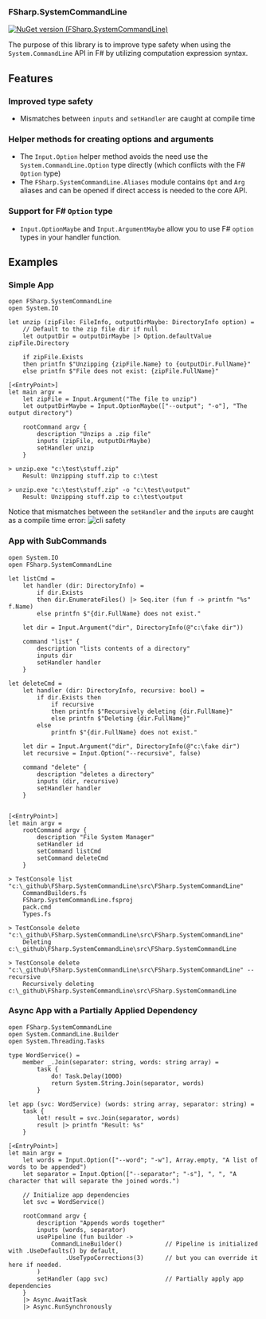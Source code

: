 ### FSharp.SystemCommandLine 
[![NuGet version (FSharp.SystemCommandLine)](https://img.shields.io/nuget/v/FSharp.SystemCommandLine.svg?style=flat-square)](https://www.nuget.org/packages/FSharp.SystemCommandLine/)

The purpose of this library is to improve type safety when using the `System.CommandLine` API in F# by utilizing computation expression syntax.



## Features

### Improved type safety
* Mismatches between `inputs` and `setHandler` are caught at compile time

### Helper methods for creating options and arguments
* The `Input.Option` helper method avoids the need use the `System.CommandLine.Option` type directly (which conflicts with the F# `Option` type) 
* The `FSharp.SystemCommandLine.Aliases` module contains `Opt` and `Arg` aliases and can be opened if direct access is needed to the core API. 

### Support for F# `Option` type
* `Input.OptionMaybe` and `Input.ArgumentMaybe` allow you to use F# `option` types in your handler function.

## Examples

### Simple App

```F#
open FSharp.SystemCommandLine
open System.IO

let unzip (zipFile: FileInfo, outputDirMaybe: DirectoryInfo option) = 
    // Default to the zip file dir if null
    let outputDir = outputDirMaybe |> Option.defaultValue zipFile.Directory

    if zipFile.Exists
    then printfn $"Unzipping {zipFile.Name} to {outputDir.FullName}"
    else printfn $"File does not exist: {zipFile.FullName}"
    
[<EntryPoint>]
let main argv = 
    let zipFile = Input.Argument("The file to unzip")    
    let outputDirMaybe = Input.OptionMaybe(["--output"; "-o"], "The output directory")

    rootCommand argv {
        description "Unzips a .zip file"
        inputs (zipFile, outputDirMaybe)
        setHandler unzip
    }
```

```batch
> unzip.exe "c:\test\stuff.zip"
    Result: Unzipping stuff.zip to c:\test
    
> unzip.exe "c:\test\stuff.zip" -o "c:\test\output"
    Result: Unzipping stuff.zip to c:\test\output
```

Notice that mismatches between the `setHandler` and the `inputs` are caught as a compile time error:
![cli safety](https://user-images.githubusercontent.com/1030435/158190730-b1ae0bbf-825b-48c4-b267-05a1853de4d9.gif)


### App with SubCommands

```F#
open System.IO
open FSharp.SystemCommandLine

let listCmd = 
    let handler (dir: DirectoryInfo) = 
        if dir.Exists 
        then dir.EnumerateFiles() |> Seq.iter (fun f -> printfn "%s" f.Name)
        else printfn $"{dir.FullName} does not exist."
        
    let dir = Input.Argument("dir", DirectoryInfo(@"c:\fake dir"))

    command "list" {
        description "lists contents of a directory"
        inputs dir
        setHandler handler
    }

let deleteCmd = 
    let handler (dir: DirectoryInfo, recursive: bool) = 
        if dir.Exists then 
            if recursive
            then printfn $"Recursively deleting {dir.FullName}"
            else printfn $"Deleting {dir.FullName}"
        else 
            printfn $"{dir.FullName} does not exist."

    let dir = Input.Argument("dir", DirectoryInfo(@"c:\fake dir")
    let recursive = Input.Option("--recursive", false)

    command "delete" {
        description "deletes a directory"
        inputs (dir, recursive)
        setHandler handler
    }
        

[<EntryPoint>]
let main argv = 
    rootCommand argv {
        description "File System Manager"
        setHandler id
        setCommand listCmd
        setCommand deleteCmd
    }
```

```batch
> TestConsole list "c:\_github\FSharp.SystemCommandLine\src\FSharp.SystemCommandLine"
    CommandBuilders.fs
    FSharp.SystemCommandLine.fsproj
    pack.cmd
    Types.fs

> TestConsole delete "c:\_github\FSharp.SystemCommandLine\src\FSharp.SystemCommandLine"
    Deleting c:\_github\FSharp.SystemCommandLine\src\FSharp.SystemCommandLine

> TestConsole delete "c:\_github\FSharp.SystemCommandLine\src\FSharp.SystemCommandLine" --recursive
    Recursively deleting c:\_github\FSharp.SystemCommandLine\src\FSharp.SystemCommandLine
```


### Async App with a Partially Applied Dependency

```F#
open FSharp.SystemCommandLine
open System.CommandLine.Builder
open System.Threading.Tasks

type WordService() = 
    member _.Join(separator: string, words: string array) = 
        task {
            do! Task.Delay(1000)
            return System.String.Join(separator, words)
        }

let app (svc: WordService) (words: string array, separator: string) =
    task {
        let! result = svc.Join(separator, words)
        result |> printfn "Result: %s"
    }
    
[<EntryPoint>]
let main argv = 
    let words = Input.Option(["--word"; "-w"], Array.empty, "A list of words to be appended")
    let separator = Input.Option(["--separator"; "-s"], ", ", "A character that will separate the joined words.")

    // Initialize app dependencies
    let svc = WordService()

    rootCommand argv {
        description "Appends words together"
        inputs (words, separator)
        usePipeline (fun builder -> 
            CommandLineBuilder()            // Pipeline is initialized with .UseDefaults() by default,
                .UseTypoCorrections(3)      // but you can override it here if needed.
        )
        setHandler (app svc)                // Partially apply app dependencies
    }
    |> Async.AwaitTask
    |> Async.RunSynchronously
```
